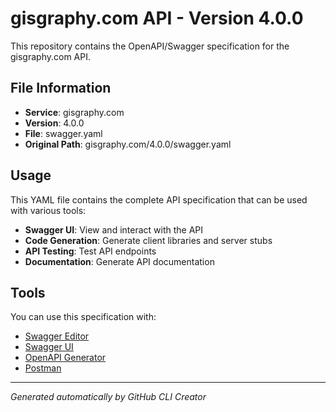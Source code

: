 # gisgraphy.com API - Version 4.0.0

This repository contains the OpenAPI/Swagger specification for the gisgraphy.com API.

## File Information

- **Service**: gisgraphy.com
- **Version**: 4.0.0
- **File**: swagger.yaml
- **Original Path**: gisgraphy.com/4.0.0/swagger.yaml

## Usage

This YAML file contains the complete API specification that can be used with various tools:

- **Swagger UI**: View and interact with the API
- **Code Generation**: Generate client libraries and server stubs
- **API Testing**: Test API endpoints
- **Documentation**: Generate API documentation

## Tools

You can use this specification with:

- [Swagger Editor](https://editor.swagger.io/)
- [Swagger UI](https://swagger.io/tools/swagger-ui/)
- [OpenAPI Generator](https://openapi-generator.tech/)
- [Postman](https://www.postman.com/)

---

*Generated automatically by GitHub CLI Creator*
